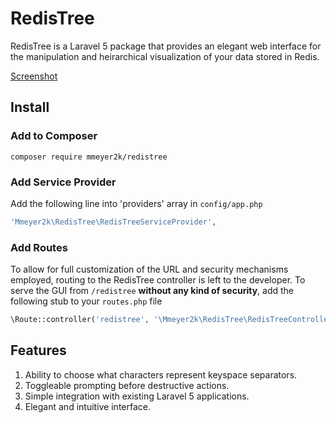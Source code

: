 # RedisTree
RedisTree is a Laravel 5 package that provides an elegant web interface for the manipulation and heirarchical visualization of your data stored in Redis.

<a href="SCREENSHOTS.md">Screenshot</a>

## Install
### Add to Composer
```
composer require mmeyer2k/redistree
```
### Add Service Provider
Add the following line into 'providers' array in `config/app.php`
```php
'Mmeyer2k\RedisTree\RedisTreeServiceProvider',
```
### Add Routes
To allow for full customization of the URL and security mechanisms employed, routing to the RedisTree controller is left to the developer. To serve the GUI from `/redistree` **without any kind of security**, add the following stub to your `routes.php` file
```php
\Route::controller('redistree', '\Mmeyer2k\RedisTree\RedisTreeController');
```

## Features
1. Ability to choose what characters represent keyspace separators.
2. Toggleable prompting before destructive actions.
3. Simple integration with existing Laravel 5 applications.
4. Elegant and intuitive interface.
